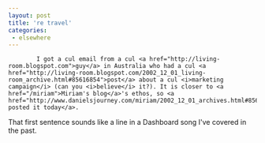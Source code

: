 ```yaml
---
layout: post
title: 're travel'
categories:
 - elsewhere
---
```


			I got a cul email from a cul <a href="http://living-room.blogspot.com">guy</a> in Australia who had a cul <a href="http://living-room.blogspot.com/2002_12_01_living-room_archive.html#85616854">post</a> about a cul <i>marketing campaign</i> (can you <i>believe</i> it?). It is closer to <a href="/miriam">Miriam's blog</a>'s ethos, so <a href="http://www.danielsjourney.com/miriam/2002_12_01_archives.html#85644711">she posted it today</a>.



That first sentence sounds like a line in a Dashboard song I've covered in the past. 


